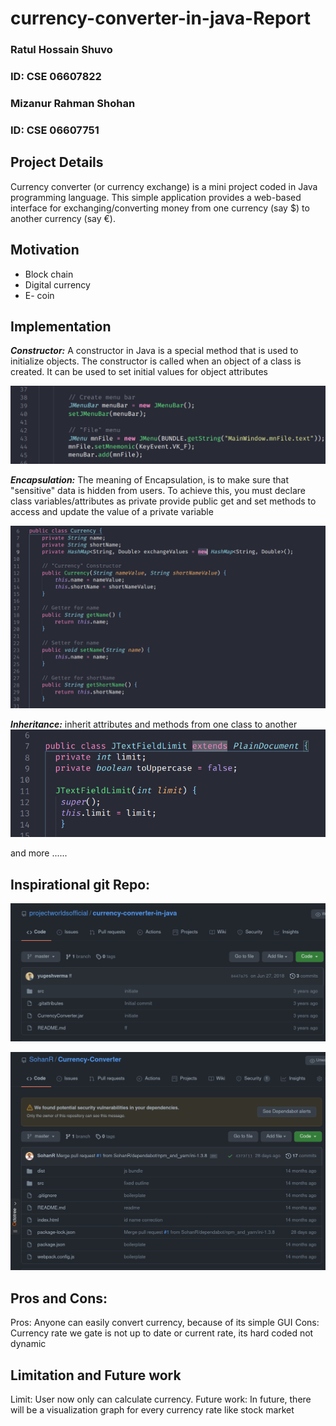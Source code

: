 # currency-converter-in-java-Report





### Ratul Hossain Shuvo
### ID: CSE 06607822
### Mizanur Rahman Shohan
### ID: CSE 06607751



## Project Details

Currency converter (or currency exchange) is a mini project coded in Java programming language. This simple application provides a web-based interface for exchanging/converting money from one currency (say $) to another currency (say €).

## Motivation 
- Block chain 
- Digital currency
- E- coin


## Implementation 

***Constructor:*** A constructor in Java is a special method that is used to initialize objects. The constructor is called when an object of a class is created. It can be used to set initial values for object attributes

![](https://raw.githubusercontent.com/SohanR/Currency-Converter-Java/master/img/constructor.png)

***Encapsulation:*** The meaning of Encapsulation, is to make sure that "sensitive" data is hidden from users. To achieve this, you must declare class variables/attributes as private provide public get and set methods to access and update the value of a private variable

![](https://raw.githubusercontent.com/SohanR/Currency-Converter-Java/master/img/encapsulation.png)

***Inheritance:***
inherit attributes and methods from one class to another
![](https://raw.githubusercontent.com/SohanR/Currency-Converter-Java/master/img/inherit.png)

and more ......


## Inspirational git Repo:

![](https://raw.githubusercontent.com/SohanR/Currency-Converter-Java/master/img/Screenshot%202021-08-21%20at%2014-36-41%20projectworldsofficial%20currency-converter-in-java.png)


![](https://raw.githubusercontent.com/SohanR/Currency-Converter-Java/master/img/Screenshot%202021-08-21%20at%2014-37-00%20SohanR%20Currency-Converter%20Currency%20Converter.png)

## Pros and Cons:

Pros: Anyone can easily convert currency, because of its simple GUI 
 Cons: Currency rate we gate is not up to date or    current rate, its hard coded not dynamic

 ## Limitation and Future work

Limit: User now only can calculate currency.
Future work: In future, there will be a visualization graph for every currency rate like stock market